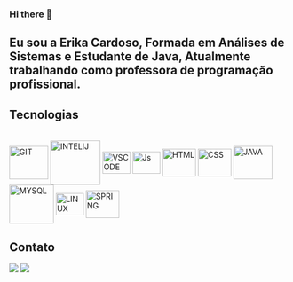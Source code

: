 ### Hi there 👋
## Eu sou a Erika Cardoso, Formada em Análises de Sistemas e Estudante de Java, Atualmente trabalhando como professora de programação profissional.
<div align="center">
  <a href="https://github.com/erikancardoso"></a> 
</div>

## Tecnologias
<div style="display: inline_block"><br>
  <img align="center" alt="GIT" height="60" width="70" src="https://cdn.jsdelivr.net/gh/devicons/devicon/icons/git/git-original-wordmark.svg" /> 
  <img align="center" alt="INTELIJ" height="80" width="90" src="https://cdn.jsdelivr.net/gh/devicons/devicon/icons/intellij/intellij-original-wordmark.svg"/> 
  <img align="center" alt="VSCODE" height="40" width="50" src="https://cdn.jsdelivr.net/gh/devicons/devicon/icons/vscode/vscode-original-wordmark.svg" />
  <img align="center" alt="Js" height="40" width="50" src="https://cdn.jsdelivr.net/gh/devicons/devicon/icons/javascript/javascript-plain.svg"/>        
  <img align="center" alt="HTML" height="50" width="60" src="https://cdn.jsdelivr.net/gh/devicons/devicon/icons/html5/html5-plain-wordmark.svg" />     
  <img align="center" alt="CSS"  height="50" width="60"src="https://cdn.jsdelivr.net/gh/devicons/devicon/icons/css3/css3-plain-wordmark.svg" />
  <img align="center" alt="JAVA" height="60" width="70" src="https://cdn.jsdelivr.net/gh/devicons/devicon/icons/java/java-original-wordmark.svg" />         
  <img align="center" alt="MYSQL" height="70" width="80" src="https://cdn.jsdelivr.net/gh/devicons/devicon/icons/mysql/mysql-original-wordmark.svg" />        
  <img align="center" alt="LINUX" height="40" width="50" src="https://cdn.jsdelivr.net/gh/devicons/devicon/icons/linux/linux-original.svg" />  
  <img align="center" alt="SPRING" height="50" width="60" src="https://cdn.jsdelivr.net/gh/devicons/devicon/icons/spring/spring-original-wordmark.svg"/>
 
                               
</div>
  
  ## Contato
 <div> 
 <a href="https://www.linkedin.com/in/erikancardoso/" target="_blank"><img src="https://img.shields.io/badge/-LinkedIn-%230077B5?style=for-the-badge&logo=linkedin&logoColor=white" target="_blank"></a> 
 <a href = "mailto:erikacardcont@gmail.com"><img src="https://img.shields.io/badge/-Gmail-%23333?style=for-the-badge&logo=gmail&logoColor=white" target="_blank"></a>   
</div>

                               
          

          
          
